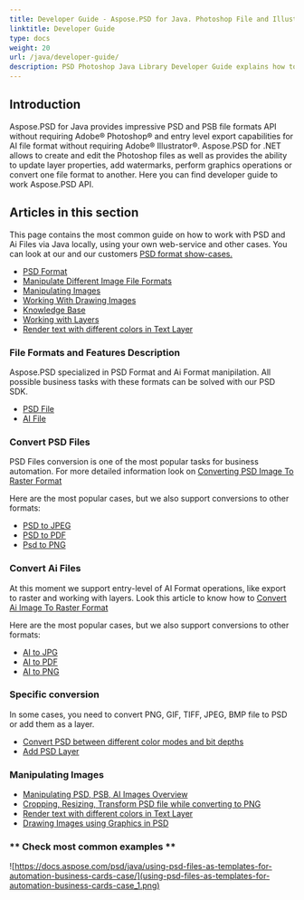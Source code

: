 ```yaml
---
title: Developer Guide - Aspose.PSD for Java. Photoshop File and Illustrator file Manipulation API
linktitle: Developer Guide
type: docs
weight: 20
url: /java/developer-guide/
description: PSD Photoshop Java Library Developer Guide explains how to use Java to work with PSD and Ai files locally, through your own web service or in other cases.
---
```


## **Introduction**

Aspose.PSD for Java provides impressive PSD and PSB file formats API without requiring Adobe® Photoshop® and entry level export capabilities for AI file format without requiring Adobe® Illustrator®. Aspose.PSD for .NET allows to create and edit the Photoshop files as well as provides the ability to update layer properties, add watermarks, perform graphics operations or convert one file format to another.
Here you can find developer guide to work Aspose.PSD API.

## **Articles in this section**
This page contains the most common guide on how to work with PSD and Ai Files via Java locally, using your own web-service and other cases. You can look at our and our customers [PSD format show-cases.](/psd/java/showcases/)

- [PSD Format](/psd/java/psd-format)
- [Manipulate Different Image File Formats](/psd/java/manipulate-different-image-file-formats/)
- [Manipulating Images](/psd/java/manipulating-images/)
- [Working With Drawing Images](/psd/java/working-with-drawing-images/)
- [Knowledge Base](/psd/java/knowledge-base/)
- [Working with Layers](/psd/java/working-with-layers/)
- [Render text with different colors in Text Layer](/psd/java/render-text-with-different-colors-in-text-layer/)

### **File Formats and Features Description**
Aspose.PSD specialized in PSD Format and Ai Format manipilation. All possible business tasks with these formats can be solved with our PSD SDK.

- [PSD File](/psd/net/psd-file/)
- [AI File](/psd/net/ai-adobe-illustrator-format/)

### **Convert PSD Files**
PSD Files conversion is one of the most popular tasks for business automation. For more detailed information look on [Converting PSD Image To Raster Format](/psd/java/converting-psd-image-to-raster-format/)

Here are the most popular cases, but we also support conversions to other formats:

- [PSD to JPEG](/psd/java/convert/psd-to-jpg/)
- [PSD to PDF](/psd/java/convert/psd-to-pdf/)
- [Psd to PNG](/psd/java/convert/psd-to-png/)

### **Convert Ai Files**
At this moment we support entry-level of AI Format operations, like export to raster and working with layers. Look this article to know how to [Convert Ai Image To Raster Format](/psd/java/ai-file-manipulation/)

Here are the most popular cases, but we also support conversions to other formats:

- [AI to JPG](/psd/java/convert/ai-to-jpg/)
- [AI to PDF](/psd/java/convert/ai-to-pdf/)
- [AI to PNG](/psd/java/convert/ai-to-png/)

### **Specific conversion**
In some cases, you need to convert PNG, GIF, TIFF, JPEG, BMP file to PSD or add them as a layer.

- [Convert PSD between different color modes and bit depths](/psd/java/bit-depth-color-mode-convert/)
- [Add PSD Layer](/psd/java/add-layer-from-file-for-editing/)

### **Manipulating Images**
- [Manipulating PSD, PSB, AI Images Overview](/psd/java/update-psd-psb-files-with-java/)
- [Cropping, Resizing, Transform PSD file while converting to PNG](/psd/java/psd-layer-manipulation/)
- [Render text with different colors in Text Layer](/psd/java/working-with-drawing-images/)
- [Drawing Images using Graphics in PSD](/psd/java/graphics-api/) 

### ** Check most common examples **

![https://docs.aspose.com/psd/java/using-psd-files-as-templates-for-automation-business-cards-case/](using-psd-files-as-templates-for-automation-business-cards-case_1.png)
